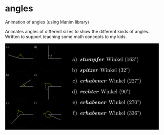 # angles
Animation of angles (using Manim library)

Animates angles of different sizes to show the different kinds of angles. Written to support teaching some math concepts to my kids.

![Angles screenshot](https://github.com/hampapa/angles/raw/main/angles.png)
